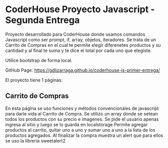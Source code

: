 # CoderHouse Proyecto Javascript - Segunda Entrega

Proyecto desarrollado para CoderHouse donde usamos comandos Javascript como ser prompt, if, array, objetos, iteradores. Se trata de un Carrito de Compras en el cual te permite elegir diferenetes productos y su cantidad y al final te suma y te dice el total por cada uno que elegiste.

Utilice bootstrap de forma local.

GitHub Page: https://gdlizarraga.github.io/coderhouse-js-primer-entrega/

El proyecto tiene 1 páginas:

## Carrito de Compras

En esta página se uso funciones y métodos convencionales de javascript para darle vida al Carrito de Compra.
Se utilizo un array donde se setean todos los productos con su precio e imagenes.
Se pide el usuario apenas ingresa al sitio y luego se lo guarda en localstorage
Permite agregar productos al carrito, quitar uno a uno y sumar uno a uno a la lista de los productos agregados.
Al finalizar la compra muestra un alert que para ellos se uso la libreria sweetalert2
